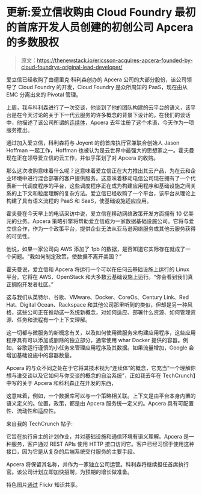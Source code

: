 # 更新:爱立信收购由 Cloud Foundry 最初的首席开发人员创建的初创公司 Apcera 的多数股权

> 原文：<https://thenewstack.io/ericsson-acquires-apcera-founded-by-cloud-foundrys-original-lead-developer/>

爱立信已经收购了由德里克·科利森创办的 Apcera 公司的大部分股份，该公司领导了 Cloud Foundry 的开发，Cloud Foundry 是众所周知的 PaaS，现在由从 EMC 分离出来的 Pivotal 管理。

上周，我与科利森进行了一次交谈，他谈到了他的团队构建的云平台的语义，该平台是在今天讨论的关于下一代云服务的许多概念的背景下设计的。在我们的谈话中，他描述了该公司所谓的[连续体](https://www.apcera.com/continuum/)，Apcera 去年注册了这个术语，今天作为一项服务推出。

通过加入爱立信，科利森将与 Joyent 的前首席执行官兼联合创始人 Jason Hoffman 一起工作，Hoffman 也被认为是云世界中最强大的思想家之一。霍夫曼现在正在领导爱立信的云工作，并似乎策划了对 Apcera 的收购。

那么这次收购意味着什么呢？这意味着爱立信正在大力推出其云产品，为在云和企业环境中进行混合部署的客户提供服务。这意味着移动电信公司现在拥有了一个代表新一代调度程序的平台，这些调度程序正在成为构建应用程序和基础设施之间关系的上下文和粒度理解的复杂方法。爱立信已经收购了一个平台，该平台从理论上构建了具有语义流程的 PaaS 和 SaaS，使基础设施适应应用。

霍夫曼在今天早上的电话采访中说，爱立信在移动网络政策开发方面拥有 10 亿美元的业务。Apcera 策略引擎将帮助爱立信成为一家数据基础设施公司。它将与爱立信合作，作为一个政策平台，提供企业无法从亚马逊网络服务或其他云服务获得的可见性。

他说，如果一家公司向 AWS 添加了 1pb 的数据，是否知道它实际存在就成了一个问题。“我如何制定政策，使数据不离开美国？”

霍夫曼说，爱立信和 Apcera 将运行一个可以在任何云基础设施上运行的 Linux 平台。它将在 AWS、OpenStack 和大多数云基础设施上运行。“你会看到我们真正拥抱开发者社区。”

这与我们从英特尔、谷歌、VMware、Docker、CoreOs、Century Link、Red Hat、Digital Ocean、Rackspace 和其他公司那里听到的类似，但却是另一种风格，这些公司正在推动这一系统新概念，对如何适应、部署什么资源、如何管理资源、任务和流程有一个上下文理解。

这一切都与微服务的新概念有关，以及如何使用微服务来构建应用程序，这些应用程序具有可以添加或删除的独立部分，通常使用 whar Docker 提供的容器。例如，谷歌运行谨慎的小任务来管理应用程序及其数据。如果流量增加，Google 会增加基础设施中的容器数量。

Apcera 的与众不同之处在于它将其技术视为“连续体”的概念，它充当“一个理解你想与谁交谈以及它如何与你交谈的概念的自治系统”，正如我去年在 TechCrunch】中写的关于 Apcera 和科利森正在开发的东西，

这意味着，例如，一个数据库可以与一个策略相关联。上下文是由平台本身内置的语义定义的。位置，政策，都是由 Apcera 服务统一定义的。Apcera 具有可配置性、流动性和适应性。

来自我的 TechCrunch 帖子:

它旨在执行自主的计划作业，并对基础设施和通信环境有语义理解。Apcera 是一种服务，客户通过 REST APIs 使用 HTTP 接口访问它。客户已经习惯于使用这种接口，因为它是从复杂的后端系统交付服务的主要手段。

Apcera 将保留其名称，并作为一家独立公司运营。科利森将继续担任首席执行官。该公司计划立即加快招聘，为预期的增长做准备。

特色图片[通过](https://www.flickr.com/photos/pedrosimoes7/3474967838/in/photolist-6i57SA-4DbjDE-8A8sFG-cK4vP-pcgzp-e7v3KU-EY5jd-9XhDgp-5nNSSG-5abyhX-bvzhD4-ehgag-9xtKMd-8Rkvzm-nNFTB-6WVRhh-CJML3-cpMY35-9d836S-aY7nw-kp9UW-bWgDKE-At3jt-GyMse-4Cx1vv-dV4fPY-91yHjk-camRY-8MS5BT-4DCcv4-kp9UX-5NBUep-8Ggjhz-aAoxoE-8oUH34-cXRBwQ-9uYcEA-7p7xzc-6KGi2S-5wxUtL-Hjo79-5NfARE-g1do6-dWYw4J-85WyeR-aZxHPM-4KnhWC-yMBv7-ipSiz-aXjjpe) Flickr 知识共享。

<svg xmlns:xlink="http://www.w3.org/1999/xlink" viewBox="0 0 68 31" version="1.1"><title>Group</title> <desc>Created with Sketch.</desc></svg>